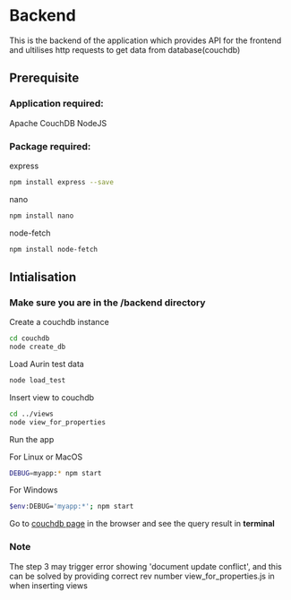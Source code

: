 # Backend

This is the backend of the application which provides API for the frontend and ultilises http requests to get data from database(couchdb)

## Prerequisite

### Application required:

Apache CouchDB
NodeJS

### Package required:

express

```bash
npm install express --save
```

nano

```bash
npm install nano
```

node-fetch

```bash
npm install node-fetch
```

## Intialisation

### Make sure you are in the /backend directory

Create a couchdb instance

```bash
cd couchdb
node create_db
```

Load Aurin test data

```bash
node load_test
```

Insert view to couchdb

```bash
cd ../views
node view_for_properties
```

Run the app

For Linux or MacOS

```bash
DEBUG=myapp:* npm start
```

For Windows

```bash
$env:DEBUG='myapp:*'; npm start
```

Go to [couchdb page](http://localhost:3000/couchdb) in the browser and see the query result in **terminal**

### Note

The step 3 may trigger error showing 'document update conflict', and this can be solved by providing
correct rev number view_for_properties.js in when inserting views

